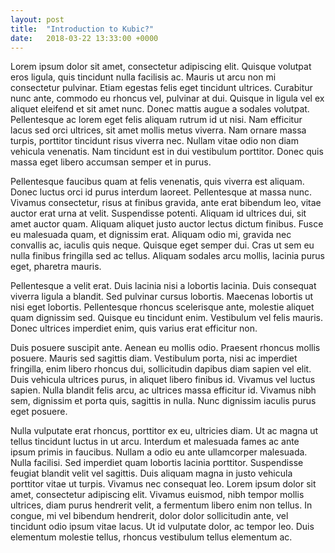 ```yaml
---
layout: post
title:  "Introduction to Kubic?"
date:   2018-03-22 13:33:00 +0000
---
```

Lorem ipsum dolor sit amet, consectetur adipiscing elit. Quisque volutpat eros ligula, quis tincidunt nulla facilisis ac. Mauris ut arcu non mi consectetur pulvinar. Etiam egestas felis eget tincidunt ultrices. Curabitur nunc ante, commodo eu rhoncus vel, pulvinar at dui. Quisque in ligula vel ex aliquet eleifend et sit amet nunc. Donec mattis augue a sodales volutpat. Pellentesque ac lorem eget felis aliquam rutrum id ut nisi. Nam efficitur lacus sed orci ultrices, sit amet mollis metus viverra. Nam ornare massa turpis, porttitor tincidunt risus viverra nec. Nullam vitae odio non diam vehicula venenatis. Nam tincidunt est in dui vestibulum porttitor. Donec quis massa eget libero accumsan semper et in purus.

Pellentesque faucibus quam at felis venenatis, quis viverra est aliquam. Donec luctus orci id purus interdum laoreet. Pellentesque at massa nunc. Vivamus consectetur, risus at finibus gravida, ante erat bibendum leo, vitae auctor erat urna at velit. Suspendisse potenti. Aliquam id ultrices dui, sit amet auctor quam. Aliquam aliquet justo auctor lectus dictum finibus. Fusce eu malesuada quam, et dignissim erat. Aliquam odio mi, gravida nec convallis ac, iaculis quis neque. Quisque eget semper dui. Cras ut sem eu nulla finibus fringilla sed ac tellus. Aliquam sodales arcu mollis, lacinia purus eget, pharetra mauris.

Pellentesque a velit erat. Duis lacinia nisi a lobortis lacinia. Duis consequat viverra ligula a blandit. Sed pulvinar cursus lobortis. Maecenas lobortis ut nisi eget lobortis. Pellentesque rhoncus scelerisque ante, molestie aliquet quam dignissim sed. Quisque eu tincidunt enim. Vestibulum vel felis mauris. Donec ultrices imperdiet enim, quis varius erat efficitur non.

Duis posuere suscipit ante. Aenean eu mollis odio. Praesent rhoncus mollis posuere. Mauris sed sagittis diam. Vestibulum porta, nisi ac imperdiet fringilla, enim libero rhoncus dui, sollicitudin dapibus diam sapien vel elit. Duis vehicula ultrices purus, in aliquet libero finibus id. Vivamus vel luctus sapien. Nulla blandit felis arcu, ac ultrices massa efficitur id. Vivamus nibh sem, dignissim et porta quis, sagittis in nulla. Nunc dignissim iaculis purus eget posuere.

Nulla vulputate erat rhoncus, porttitor ex eu, ultricies diam. Ut ac magna ut tellus tincidunt luctus in ut arcu. Interdum et malesuada fames ac ante ipsum primis in faucibus. Nullam a odio eu ante ullamcorper malesuada. Nulla facilisi. Sed imperdiet quam lobortis lacinia porttitor. Suspendisse feugiat blandit velit vel sagittis. Duis aliquam magna in justo vehicula porttitor vitae ut turpis. Vivamus nec consequat leo. Lorem ipsum dolor sit amet, consectetur adipiscing elit. Vivamus euismod, nibh tempor mollis ultrices, diam purus hendrerit velit, a fermentum libero enim non tellus. In congue, mi vel bibendum hendrerit, dolor dolor sollicitudin ante, vel tincidunt odio ipsum vitae lacus. Ut id vulputate dolor, ac tempor leo. Duis elementum molestie tellus, rhoncus vestibulum tellus elementum ac. 
